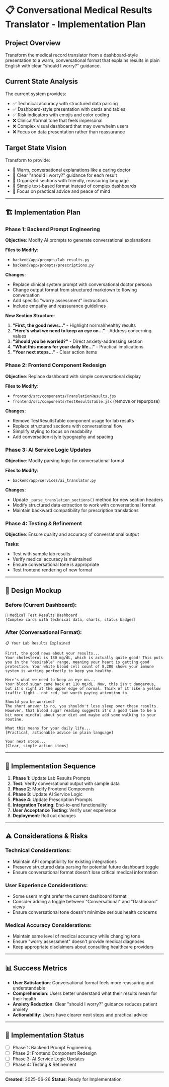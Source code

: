 # 📋 **Conversational Medical Results Translator - Implementation Plan**

## **Project Overview**
Transform the medical record translator from a dashboard-style presentation to a warm, conversational format that explains results in plain English with clear "should I worry?" guidance.

## **Current State Analysis**
The current system provides:
- ✅ Technical accuracy with structured data parsing
- ✅ Dashboard-style presentation with cards and tables
- ✅ Risk indicators with emojis and color coding
- ❌ Clinical/formal tone that feels impersonal
- ❌ Complex visual dashboard that may overwhelm users
- ❌ Focus on data presentation rather than reassurance

## **Target State Vision**
Transform to provide:
- 🎯 Warm, conversational explanations like a caring doctor
- 🎯 Clear "should I worry?" guidance for each result
- 🎯 Organized sections with friendly, reassuring language
- 🎯 Simple text-based format instead of complex dashboards
- 🎯 Focus on practical advice and peace of mind

---

## 🏗️ **Implementation Plan**

### **Phase 1: Backend Prompt Engineering**
**Objective**: Modify AI prompts to generate conversational explanations

**Files to Modify**:
- `backend/app/prompts/lab_results.py`
- `backend/app/prompts/prescriptions.py`

**Changes**:
- Replace clinical system prompt with conversational doctor persona
- Change output format from structured markdown to flowing conversation
- Add specific "worry assessment" instructions
- Include empathy and reassurance guidelines

**New Section Structure**:
1. **"First, the good news..."** - Highlight normal/healthy results
2. **"Here's what we need to keep an eye on..."** - Address concerning values
3. **"Should you be worried?"** - Direct anxiety-addressing section
4. **"What this means for your daily life..."** - Practical implications
5. **"Your next steps..."** - Clear action items

### **Phase 2: Frontend Component Redesign**
**Objective**: Replace dashboard with simple conversational display

**Files to Modify**:
- `frontend/src/components/TranslationResults.jsx`
- `frontend/src/components/TestResultsTable.jsx` (remove or repurpose)

**Changes**:
- Remove TestResultsTable component usage for lab results
- Replace structured sections with conversational flow
- Simplify styling to focus on readability
- Add conversation-style typography and spacing

### **Phase 3: AI Service Logic Updates**
**Objective**: Modify parsing logic for conversational format

**Files to Modify**:
- `backend/app/services/ai_translator.py`

**Changes**:
- Update `_parse_translation_sections()` method for new section headers
- Modify structured data extraction to work with conversational format
- Maintain backward compatibility for prescription translations

### **Phase 4: Testing & Refinement**
**Objective**: Ensure quality and accuracy of conversational output

**Tasks**:
- Test with sample lab results
- Verify medical accuracy is maintained
- Ensure conversational tone is appropriate
- Test frontend rendering of new format

---

## 🎨 **Design Mockup**

### **Before (Current Dashboard)**:
```
🏥 Medical Test Results Dashboard
[Complex cards with technical data, charts, status badges]
```

### **After (Conversational Format)**:
```
📋 Your Lab Results Explained

First, the good news about your results...
Your cholesterol is 180 mg/dL, which is actually quite good! This puts you in the "desirable" range, meaning your heart is getting good protection. Your white blood cell count of 8,200 shows your immune system is working perfectly to keep you healthy.

Here's what we need to keep an eye on...
Your blood sugar came back at 110 mg/dL. Now, this isn't dangerous, but it's right at the upper edge of normal. Think of it like a yellow traffic light - not red, but worth paying attention to.

Should you be worried?
The short answer is no, you shouldn't lose sleep over these results. However, that blood sugar reading suggests it's a good time to be a bit more mindful about your diet and maybe add some walking to your routine.

What this means for your daily life...
[Practical, actionable advice in plain language]

Your next steps...
[Clear, simple action items]
```

---

## 🔄 **Implementation Sequence**

1. **Phase 1**: Update Lab Results Prompts
2. **Test**: Verify conversational output with sample data
3. **Phase 2**: Modify Frontend Components
4. **Phase 3**: Update AI Service Logic
5. **Phase 4**: Update Prescription Prompts
6. **Integration Testing**: End-to-end functionality
7. **User Acceptance Testing**: Verify user experience
8. **Deployment**: Roll out changes

---

## ⚠️ **Considerations & Risks**

### **Technical Considerations**:
- Maintain API compatibility for existing integrations
- Preserve structured data parsing for potential future dashboard toggle
- Ensure conversational format doesn't lose critical medical information

### **User Experience Considerations**:
- Some users might prefer the current dashboard format
- Consider adding a toggle between "Conversational" and "Dashboard" views
- Ensure conversational tone doesn't minimize serious health concerns

### **Medical Accuracy Considerations**:
- Maintain same level of medical accuracy while changing tone
- Ensure "worry assessment" doesn't provide medical diagnoses
- Keep appropriate disclaimers about consulting healthcare providers

---

## 📊 **Success Metrics**

- **User Satisfaction**: Conversational format feels more reassuring and understandable
- **Comprehension**: Users better understand what their results mean for their health
- **Anxiety Reduction**: Clear "should I worry?" guidance reduces patient anxiety
- **Actionability**: Users have clearer next steps and practical advice

---

## 📝 **Implementation Status**

- [ ] Phase 1: Backend Prompt Engineering
- [ ] Phase 2: Frontend Component Redesign
- [ ] Phase 3: AI Service Logic Updates
- [ ] Phase 4: Testing & Refinement

---

**Created**: 2025-06-26
**Status**: Ready for Implementation